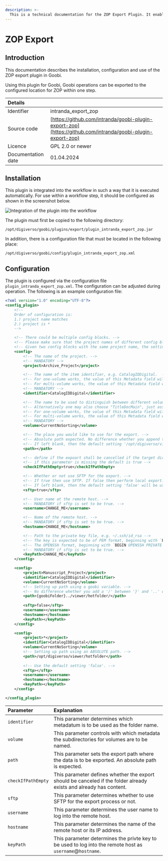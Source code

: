 ```yaml
---
description: >-
  This is a technical documentation for the ZOP Export Plugin. It enables the export into the ZOP instance of the ZB Zürich.
---
```


# ZOP Export

## Introduction

This documentation describes the installation, configuration and use of the ZOP export plugin in Goobi.

Using this plugin for Goobi, Goobi operations can be exported to the configured location for ZOP within one step.

| Details |  |
| :--- | :--- |
| Identifier | intranda_export_zop |
| Source code | [https://github.com/intranda/goobi-plugin-export-zop](https://github.com/intranda/goobi-plugin-export-zop) |
| Licence | GPL 2.0 or newer |
| Documentation date | 01.04.2024 |

## Installation

This plugin is integrated into the workflow in such a way that it is executed automatically. For use within a workflow step, it should be configured as shown in the screenshot below.

![Integration of the plugin into the workflow](../.gitbook/assets/intranda_export_zop_en.png)

The plugin must first be copied to the following directory:

```text
/opt/digiverso/goobi/plugins/export/plugin_intranda_export_zop.jar
```

In addition, there is a configuration file that must be located in the following place:

```text
/opt/digiverso/goobi/config/plugin_intranda_export_zop.xml
```
## Configuration

The plugin is configured via the configuration file `plugin_intranda_export_zop.xml`. The configuration can be adjusted during operation. The following is an example configuration file:

```xml
<?xml version="1.0" encoding="UTF-8"?>
<config_plugin>
	<!--
	Order of configuration is:
	1.) project name matches
	2.) project is *
	-->

	<!-- There could be multiple config blocks. -->
	<!-- Please make sure that the project names of different config blocks are also different. -->
	<!-- Given two config blocks with the same project name, the settings of the first one will be taken. -->
	<config>
		<!-- The name of the project. -->
		<!-- MANDATORY -->
		<project>Archive_Project</project>

		<!-- The name of the item identifier, e.g. CatalogIDDigital.  -->
		<!-- For one-volume works, the value of this Metadata field will be used as the folder's as well as the .ctl file's name. -->
		<!-- For multi-volume works, the value of this Metadata field will be used as the name's first part. -->
		<!-- MANDATORY -->
		<identifier>CatalogIDDigital</identifier>

		<!-- The name to be used to distinguish between different volumes of one book series. -->
		<!-- Alternatively one may also choose "TitleDocMain", just assure its difference between volumes. -->
		<!-- For one-volume works, the value of this Metadata field will not be used. BUT do NOT leave it blank anyway. -->
		<!-- For multi-volume works, the value of this Metadata field will be used as the second part of the folder's and the .ctl file's name. -->
		<!-- MANDATORY -->
		<volume>CurrentNoSorting</volume>

		<!-- The place you would like to use for the export. -->
		<!-- Absolute path expected. No difference whether you append the directory separator '/' to the end or not. -->
		<!-- If left blank, then the default setting '/opt/digiverso/viewer/hotfolder' will be used. -->
		<path></path>

		<!-- define if the expoart shall be cancelled if the target directory is not empty -->
		<!-- if this parameter is missing the default is true -->
		<checkIfPathEmpty>true</checkIfPathEmpty>

		<!-- Whether or not use SFTP for the export. -->
		<!-- If true then use SFTP. If false then perform local export. -->
		<!-- If left blank, then the default setting 'false' will be used. -->
		<sftp>true</sftp>

		<!-- User name at the remote host. -->
		<!-- MANDATORY if sftp is set to be true. -->
		<username>CHANGE_ME</username>

		<!-- Name of the remote host. -->
		<!-- MANDATORY if sftp is set to be true. -->
		<hostname>CHANGE_ME</hostname>

		<!-- Path to the private key file, e.g. ~/.ssh/id_rsa -->
		<!-- The key is expected to be of PEM format, beginning with `BEGIN RSA PRIVATE KEY`. -->
		<!-- The OPENSSH format, beginning with `BEGIN OPENSSH PRIVATE KEY`, is not supported yet. -->
		<!-- MANDATORY if sftp is set to be true. -->
		<keyPath>CHANGE_ME</keyPath>
	</config>

	<config>
		<project>Manuscript_Project</project>
		<identifier>CatalogIDDigital</identifier>
		<volume>CurrentNoSorting</volume>
		<!-- Setting up path using a goobi variable. -->
		<!-- No difference whether you add a '/' between '}' and '..' or not. -->		
		<path>{goobiFolder}../viewer/hotfolder/</path>
		
		<sftp>false</sftp>
		<username></username>
		<hostname></hostname>
		<keyPath></keyPath>
	</config>

	<config>
		<project>*</project>
		<identifier>CatalogIDDigital</identifier>
		<volume>CurrentNoSorting</volume>
		<!-- Setting up path using an ABSOLUTE path. -->
		<path>/opt/digiverso/viewer/hotfolder</path>
		
		<!-- Use the default setting 'false'. -->
		<sftp></sftp>
		<username></username>
		<hostname></hostname>
		<keyPath></keyPath>
	</config>

</config_plugin>
```

| Parameter         | Explanation                                                                                                            |
|:----------------- |:---------------------------------------------------------------------------------------------------------------------- |
| `identifier`      | This parameter determines which metadatum is to be used as the folder name. |
| `volume`          | This parameter controls with which metadata the subdirectories for volumes are to be named. |
| `path`            | This parameter sets the export path where the data is to be exported. An absolute path is expected. |
| `checkIfPathEmpty`| This parameter defines whether the export should be canceled if the folder already exists and already has content. |
| `sftp`       | This parameter determines whether to use SFTP for the export process or not. |
| `username`   | This parameter determines the user name to log into the remote host. |
| `hostname`   | This parameter determines the name of the remote host or its IP address. |
| `keyPath`   | This parameter determines the privte key to be used to log into the remote host as `username`@`hostname`. |
